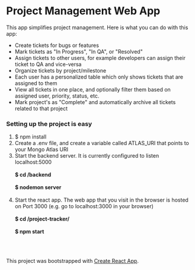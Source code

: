 # Project Management Web App
This app simplifies project management. Here is what you can do with this app:
* Create tickets for bugs or features
* Mark tickets as "In Progress", "In QA", or "Resolved"
* Assign tickets to other users, for example developers can assign their ticket to QA and vice-versa
* Organize tickets by project/milestone
* Each user has a personalized table which only shows tickets that are assigned to them
* View all tickets in one place, and optionally filter them based on assigned user, priority, status, etc.
* Mark project's as "Complete" and automatically archive all tickets related to that project

### Setting up the project is easy
1. $ npm install
2. Create a .env file, and create a variable called ATLAS_URI that points to your Mongo Atlas URI
3. Start the backend server. It is currently configured to listen localhost:5000
<br/></br>
**$ cd /backend**
<br/></br>
**$ nodemon server**</br></br>
4. Start the react app. The web app that you visit in the browser is hosted on Port 3000 (e.g. go to localhost:3000 in your browser)
<br/><br/>
**$ cd /project-tracker/**
<br/><br/>
**$ npm start**

</br>
</br>

This project was bootstrapped with [Create React App](https://github.com/facebook/create-react-app).
